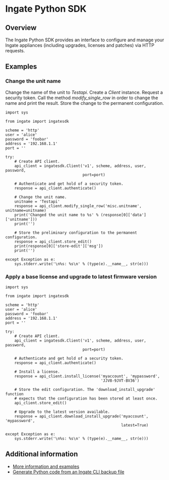 # Ingate Python SDK

## Overview
The Ingate Python SDK provides an interface to configure and manage your Ingate
appliances (including upgrades, licenses and patches) via HTTP requests.

## Examples

### Change the unit name
Change the name of the unit to *Testapi*. Create a *Client* instance. Request a
security token. Call the method *modify_single_row* in order to change the name
and print the result. Store the change to the permanent configuration.

~~~~
import sys

from ingate import ingatesdk

scheme = 'http'
user = 'alice'
password = 'foobar'
address = '192.168.1.1'
port = ''

try:
    # Create API client.
    api_client = ingatesdk.Client('v1', scheme, address, user, password,
                                  port=port)

    # Authenticate and get hold of a security token.
    response = api_client.authenticate()

    # Change the unit name.
    unitname = 'Testapi'
    response = api_client.modify_single_row('misc.unitname', unitname=unitname)
    print('Changed the unit name to %s' % (response[0]['data']['unitname']))
    print('')

    # Store the preliminary configuration to the permanent configuration.
    response = api_client.store_edit()
    print(response[0]['store-edit']['msg'])
    print('')

except Exception as e:
    sys.stderr.write('\n%s: %s\n' % (type(e).__name__, str(e)))
~~~~

### Apply a base license and upgrade to latest firmware version
~~~~
import sys

from ingate import ingatesdk

scheme = 'http'
user = 'alice'
password = 'foobar'
address = '192.168.1.1'
port = ''

try:
    # Create API client.
    api_client = ingatesdk.Client('v1', scheme, address, user, password,
                                  port=port)

    # Authenticate and get hold of a security token.
    response = api_client.authenticate()

    # Install a license.
    response = api_client.install_license('myaccount', 'mypassword',
                                          'JJV8-9JVT-BV36')

    # Store the edit configuration. The 'download_install_upgrade' function
    # expects that the configuration has been stored at least once.
    api_client.store_edit()

    # Upgrade to the latest version available.
    response = api_client.download_install_upgrade('myaccount', 'mypassword',
                                                   latest=True)

except Exception as e:
    sys.stderr.write('\n%s: %s\n' % (type(e).__name__, str(e)))
~~~~

## Additional information
* [More information and examples](https://account.ingate.com/manuals/latest/reference_guide.html#_python_sdk)
* [Generate Python code from an Ingate CLI backup file](https://raw.githubusercontent.com/ingatesystems/ingatesdk/master/utils/cli2python.py)
